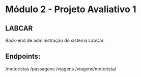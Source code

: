 # Módulo 2 - Projeto Avaliativo 1

## LABCAR

Back-end de administração do sistema LabCar.

## Endpoints:

/motoristas
/passagens
/viagens
/viagens/motorista/
